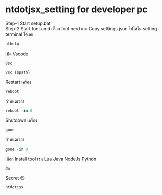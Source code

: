 # ntdotjsx_setting for developer pc
Step-1 Start setup.bat <br/>
Step-2 Start font.cmd เลือก font nerd และ Copy settings.json ไปใส่ใน setting terminal ได้เลย

```jsx
nthelp
```
เปิด Vscode
```jsx
vsc
```
```jsx
vsc {$path}
```
Restart เครื่อง
```jsx
reboot
```
กำหนดเวลา
```jsx
reboot -in 0
```
Shutdown เครื่อง
```jsx
gone
```
กำหนดเวลา
```jsx
gone -in 0
```
เลือก Install tool เช่น Lua Java NodeJs Python
```jsx
dw
```
Secret 😍
```jsx
ntdotjsx
```
